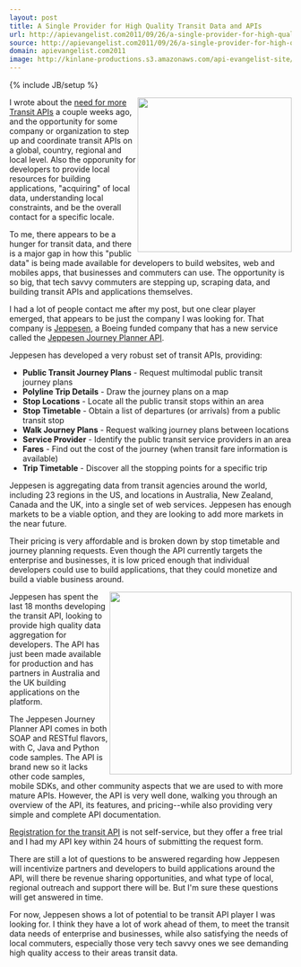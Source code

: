 ```yaml
---
layout: post
title: A Single Provider for High Quality Transit Data and APIs
url: http://apievangelist.com2011/09/26/a-single-provider-for-high-quality-transit-data-and-apis/
source: http://apievangelist.com2011/09/26/a-single-provider-for-high-quality-transit-data-and-apis/
domain: apievangelist.com2011
image: http://kinlane-productions.s3.amazonaws.com/api-evangelist-site/blog/jeppesen-logo-400.jpg
---
```

{% include JB/setup %}<p>
     <a href="http://ww1.jeppesen.com/main/corporate/land/journey-planning/index.jsp" target="_blank"><img src="http://kinlane-productions.s3.amazonaws.com/api-evangelist/jeppesen/jeppesen-logo-400.jpg"  width="275" align="right" /></a>
</p>
<p>
     I wrote about the <a title="need for more transit API" href="/2011/09/11/the-need-for-more-transit-apis/">need for more Transit APIs</a> a couple weeks ago, and the opportunity for some company or organization to step up and coordinate transit APIs on a global, country, regional and local level. Also the opporunity for developers to provide local resources for building applications, "acquiring" of local data, understanding local constraints, and be the overall contact for a specific locale.
</p>
<p>
     To me, there appears to be a hunger for transit data, and there is a major gap in how this "public data" is being made available for developers to build websites, web and mobiles apps, that businesses and commuters can use. The opportunity is so big, that tech savvy commuters are stepping up, scraping data, and building transit APIs and applications themselves.
</p>
<p>
     I had a lot of people contact me after my post, but one clear player emerged, that appears to be just the company I was looking for. That company is <a title="Jeppesen" href="http://ww1.jeppesen.com/main/corporate/">Jeppesen</a>, a Boeing funded company that has a new service called the <a title="Jeppesen Journey Planner API" href="http://ww1.jeppesen.com/main/corporate/land/journey-planning/index.jsp">Jeppesen Journey Planner API</a>.
</p>
<p>
     Jeppesen has developed a very robust set of transit APIs, providing:
</p>
<ul>
     <li>
          <strong>Public Transit Journey Plans</strong> - Request multimodal public transit journey plans
     </li>
     <li>
          <strong>Polyline Trip Details</strong> - Draw the journey plans on a map
     </li>
     <li>
          <strong>Stop Locations</strong> - Locate all the public transit stops within an area
     </li>
     <li>
          <strong>Stop Timetable</strong> - Obtain a list of departures (or arrivals) from a public transit stop
     </li>
     <li>
          <strong>Walk Journey Plans</strong> - Request walking journey plans between locations
     </li>
     <li>
          <strong>Service Provider</strong> - Identify the public transit service providers in an area
     </li>
     <li>
          <strong>Fares</strong> - Find out the cost of the journey (when transit fare information is available)
     </li>
     <li>
          <strong>Trip Timetable</strong> - Discover all the stopping points for a specific trip
     </li>
</ul>
<p>
     Jeppesen is aggregating data from transit agencies around the world, including 23 regions in the US, and locations in Australia, New Zealand, Canada and the UK, into a single set of web services. Jeppesen has enough markets to be a viable option, and they are looking to add more markets in the near future.
</p>
<p>
     Their pricing is very affordable and is broken down by stop timetable and journey planning requests. Even though the API currently targets the enterprise and businesses, it is low priced enough that individual developers could use to build applications, that they could monetize and build a viable business around.
</p>
<p>
     <a href="http://ww1.jeppesen.com/main/corporate/land/journey-planning/index.jsp" target="_blank"><img src="http://kinlane-productions.s3.amazonaws.com/api-evangelist/jeppesen/Jeppesen-Journey-Planner.png"  width="325" align="right" /></a>
</p>
<p>
     Jeppesen has spent the last 18 months developing the transit API, looking to provide high quality data aggregation for developers. The API has just been made available for production and has partners in Australia and the UK building applications on the platform.
</p>
<p>
     The Jeppesen Journey Planner API comes in both SOAP and RESTful flavors, with C, Java and Python code samples. The API is brand new so it lacks other code samples, mobile SDKs, and other community aspects that we are used to with more mature APIs. However, the API is very well done, walking you through an overview of the API, its features, and pricing--while also providing very simple and complete API documentation.
</p>
<p>
     <a title="Registration for the transit API" href="http://ww1.jeppesen.com/main/corporate/land/journey-planning/signup.jsp">Registration for the transit API</a> is not self-service, but they offer a free trial and I had my API key within 24 hours of submitting the request form.
</p>
<p>
     There are still a lot of questions to be answered regarding how Jeppesen will incentivize partners and developers to build applications around the API, will there be revenue sharing opportunities, and what type of local, regional outreach and support there will be. But I'm sure these questions will get answered in time.
</p>
<p>
     For now, Jeppesen shows a lot of potential to be transit API player I was looking for. I think they have a lot of work ahead of them, to meet the transit data needs of enterprise and businesses, while also satisfying the needs of local commuters, especially those very tech savvy ones we see demanding high quality access to their areas transit data.
</p>
